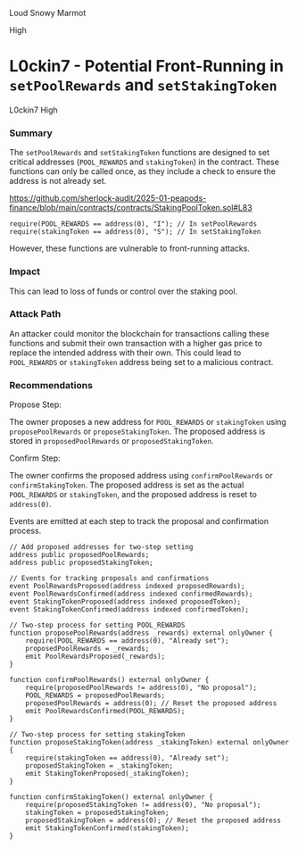 Loud Snowy Marmot

High

# L0ckin7 - Potential Front-Running in `setPoolRewards` and `setStakingToken`

L0ckin7
High


### Summary

The `setPoolRewards` and `setStakingToken` functions are designed to set critical addresses (`POOL_REWARDS` and `stakingToken`) in the contract. These functions can only be called once, as they include a check to ensure the address is not already set. 

https://github.com/sherlock-audit/2025-01-peapods-finance/blob/main/contracts/contracts/StakingPoolToken.sol#L83

```solidity
require(POOL_REWARDS == address(0), "I"); // In setPoolRewards
require(stakingToken == address(0), "S"); // In setStakingToken
```
However, these functions are vulnerable to front-running attacks. 

### Impact

This can lead to loss of funds or control over the staking pool.

### Attack Path

An attacker could monitor the blockchain for transactions calling these functions and submit their own transaction with a higher gas price to replace the intended address with their own.
This could lead to `POOL_REWARDS` or `stakingToken` address being set to a malicious contract.

 ### Recommendations

Propose Step:

The owner proposes a new address for `POOL_REWARDS` or `stakingToken` using `proposePoolRewards` or `proposeStakingToken`.
The proposed address is stored in `proposedPoolRewards` or `proposedStakingToken`.

Confirm Step:

The owner confirms the proposed address using `confirmPoolRewards` or `confirmStakingToken`.
The proposed address is set as the actual `POOL_REWARDS` or `stakingToken`, and the proposed address is reset to `address(0)`.

Events are emitted at each step to track the proposal and confirmation process.

```solidity
// Add proposed addresses for two-step setting
address public proposedPoolRewards;
address public proposedStakingToken;

// Events for tracking proposals and confirmations
event PoolRewardsProposed(address indexed proposedRewards);
event PoolRewardsConfirmed(address indexed confirmedRewards);
event StakingTokenProposed(address indexed proposedToken);
event StakingTokenConfirmed(address indexed confirmedToken);

// Two-step process for setting POOL_REWARDS
function proposePoolRewards(address _rewards) external onlyOwner {
    require(POOL_REWARDS == address(0), "Already set");
    proposedPoolRewards = _rewards;
    emit PoolRewardsProposed(_rewards);
}

function confirmPoolRewards() external onlyOwner {
    require(proposedPoolRewards != address(0), "No proposal");
    POOL_REWARDS = proposedPoolRewards;
    proposedPoolRewards = address(0); // Reset the proposed address
    emit PoolRewardsConfirmed(POOL_REWARDS);
}

// Two-step process for setting stakingToken
function proposeStakingToken(address _stakingToken) external onlyOwner {
    require(stakingToken == address(0), "Already set");
    proposedStakingToken = _stakingToken;
    emit StakingTokenProposed(_stakingToken);
}

function confirmStakingToken() external onlyOwner {
    require(proposedStakingToken != address(0), "No proposal");
    stakingToken = proposedStakingToken;
    proposedStakingToken = address(0); // Reset the proposed address
    emit StakingTokenConfirmed(stakingToken);
}
```



